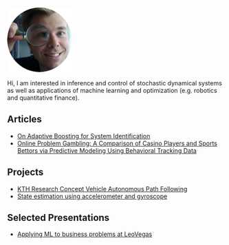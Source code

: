 <p align="left">
  <img src="magn.png" alt="me"/>
</p>
Hi, I am interested in inference and control of stochastic dynamical systems as well as applications of machine learning and optimization (e.g. robotics and quantitative finance).

## Articles
* [On Adaptive Boosting for System Identification](https://ieeexplore.ieee.org/document/8066449)
* [Online Problem Gambling: A Comparison of Casino Players and Sports Bettors via Predictive Modeling Using Behavioral Tracking Data](https://link.springer.com/article/10.1007/s10899-020-09964-z)

## Projects
* [KTH Research Concept Vehicle Autonomous Path Following](https://www.semanticscholar.org/paper/KTH-Research-Concept-Vehicle-Autonomous-Path-Belv%C3%A9n-Bjurgert/1ddc24d2d30669b70811d576b28ee841d92dc38d)
* [State estimation using accelerometer and gyroscope](assets/selfbalance.pdf)

## Selected Presentations
* [Applying ML to business problems at LeoVegas](https://www.youtube.com/watch?v=xMTtOv-IhaE&ab_channel=HyperightAB)
